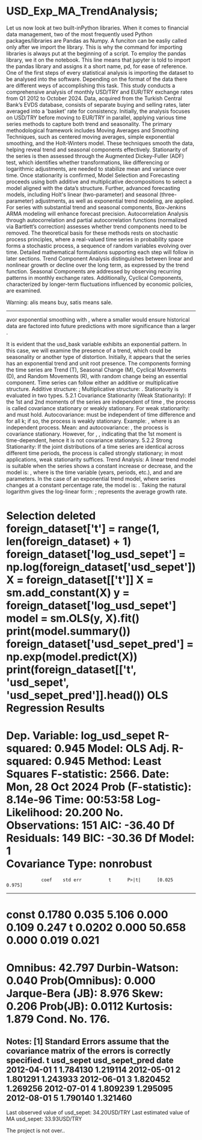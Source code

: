 # USD_Exp_MA_TrendAnalysis;

Let us now look at two built-inPython libraries. When it comes to financial data management, two of the most frequently used Python packages/libraries are Pandas as Numpy. A funciton can be easliy called only after we import the library. This is why the command for importing libraries is always put at the beginning of a script. To employ the pandas library, we it on the notebook. This line means that jupyter is told to import the pandas library and assigns it a short name, pd, for ease of reference. One of the first steps of every statistical analysis is importing the dataset to be analysed into the software. Depending on the format of the data there are different weys of accomplishing this task. This study conducts a comprehensive analysis of monthly USD/TRY and EUR/TRY exchange rates from Q1 2012 to October 2024. Data, acquired from the Turkish Central Bank’s EVDS database, consists of separate buying and selling rates, later averaged into a 'basket' rate for consistency. Initially, the analysis focuses on USD/TRY before moving to EUR/TRY in parallel, applying various time series methods to capture both trend and seasonality. The primary methodological framework includes Moving Averages and Smoothing Techniques, such as centered moving averages, simple exponential smoothing, and the Holt-Winters model. These techniques smooth the data, helping reveal trend and seasonal components effectively. Stationarity of the series is then assessed through the Augmented Dickey-Fuller (ADF) test, which identifies whether transformations, like differencing or logarithmic adjustments, are needed to stabilize mean and variance over time. Once stationarity is confirmed, Model Selection and Forecasting proceeds using both additive and multiplicative decompositions to select a model aligned with the data’s structure. Further, advanced forecasting models, including Holt's linear (two-parameter) and seasonal (three-parameter) adjustments, as well as exponential trend modeling, are applied. For series with substantial trend and seasonal components, Box-Jenkins ARMA modeling will enhance forecast precision. Autocorrelation Analysis through autocorrelation and partial autocorrelation functions (normalized via Bartlett’s correction) assesses whether trend components need to be removed. The theoretical basis for these methods rests on stochastic process principles, where a real-valued time series in probability space forms a stochastic process, a sequence of random variables evolving over time. Detailed mathematical formulations supporting each step will follow in later sections. Trend Component Analysis distinguishes between linear and nonlinear growth or decline over the long term, as expressed by the trend function. Seasonal Components are addressed by observing recurring patterns in monthly exchange rates. Additionally, Cyclical Components, characterized by longer-term fluctuations influenced by economic policies, are examined.

Warning: alis means buy, satis means sale.



---
avor exponential smoothing with 
, where a smaller 
 would ensure historical data are factored into future predictions with more significance than a larger 
.

It is evident that the usd_bask variable exhibits an exponential pattern. In this case, we will examine the presence of a trend, which could be seasonality or another type of distortion. Initially, it appears that the series has an exponential trend and unit root presence. The components forming the time series are Trend (T), Seasonal Change (M), Cyclical Movements (D), and Random Movements (R), with random change being an essential component. Time series can follow either an additive or multiplicative structure. Additive structure: 
; Multiplicative structure: 
. Stationarity is evaluated in two types. 5.2.1 Covariance Stationarity (Weak Stationarity): If the 1st and 2nd moments of the 
 series are independent of time 
, the process is called covariance stationary or weakly stationary. For weak stationarity: 
 and 
 must hold. Autocovariance: 
 must be independent of time difference 
 and 
 for all k; if so, the process is weakly stationary. Example: 
, where 
 is an independent process. Mean: 
 and autocovariance: 
, the process is covariance stationary. However, for 
, 
, indicating that the 1st moment is time-dependent, hence it is not covariance stationary. 5.2.2 Strong Stationarity: If the joint distributions of a time series are identical across different time periods, the process is called strongly stationary; in most applications, weak stationarity suffices. Trend Analysis: A linear trend model is suitable when the 
 series shows a constant increase or decrease, and the model is: 
, where 
 is the time variable (years, periods, etc.), and 
 and 
 are parameters. In the case of an exponential trend model, where 
 series changes at a constant percentage rate, the model is: 
. Taking the natural logarithm gives the log-linear form: 
; 
 represents the average growth rate.

Selection deleted
foreign_dataset['t'] = range(1, len(foreign_dataset) + 1)
foreign_dataset['log_usd_sepet'] = np.log(foreign_dataset['usd_sepet'])
X = foreign_dataset[['t']]
X = sm.add_constant(X)
y = foreign_dataset['log_usd_sepet']
model = sm.OLS(y, X).fit()
print(model.summary())
foreign_dataset['usd_sepet_pred'] = np.exp(model.predict(X))
print(foreign_dataset[['t', 'usd_sepet', 'usd_sepet_pred']].head())
                            OLS Regression Results                            
==============================================================================
Dep. Variable:          log_usd_sepet   R-squared:                       0.945
Model:                            OLS   Adj. R-squared:                  0.945
Method:                 Least Squares   F-statistic:                     2566.
Date:                Mon, 28 Oct 2024   Prob (F-statistic):           8.14e-96
Time:                        00:53:58   Log-Likelihood:                 20.200
No. Observations:                 151   AIC:                            -36.40
Df Residuals:                     149   BIC:                            -30.36
Df Model:                           1                                         
Covariance Type:            nonrobust                                         
==============================================================================
                 coef    std err          t      P>|t|      [0.025      0.975]
------------------------------------------------------------------------------
const          0.1780      0.035      5.106      0.000       0.109       0.247
t              0.0202      0.000     50.658      0.000       0.019       0.021
==============================================================================
Omnibus:                       42.797   Durbin-Watson:                   0.040
Prob(Omnibus):                  0.000   Jarque-Bera (JB):                8.976
Skew:                           0.206   Prob(JB):                       0.0112
Kurtosis:                       1.879   Cond. No.                         176.
==============================================================================

Notes:
[1] Standard Errors assume that the covariance matrix of the errors is correctly specified.
            t  usd_sepet  usd_sepet_pred
date                                    
2012-04-01  1   1.784130        1.219114
2012-05-01  2   1.801291        1.243933
2012-06-01  3   1.820452        1.269256
2012-07-01  4   1.809239        1.295095
2012-08-01  5   1.790140        1.321460
---

Last observed value of usd_sepet: 34.20USD/TRY
Last estimated value of MA usd_sepet: 33.93USD/TRY

The project is not over..

